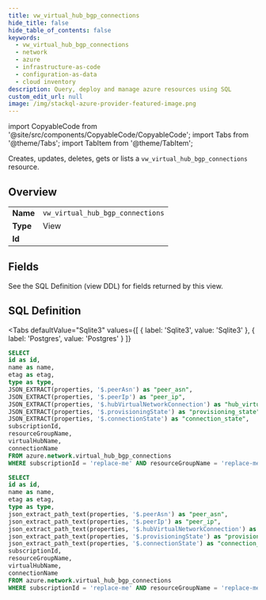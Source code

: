 ```yaml
--- 
title: vw_virtual_hub_bgp_connections
hide_title: false
hide_table_of_contents: false
keywords:
  - vw_virtual_hub_bgp_connections
  - network
  - azure
  - infrastructure-as-code
  - configuration-as-data
  - cloud inventory
description: Query, deploy and manage azure resources using SQL
custom_edit_url: null
image: /img/stackql-azure-provider-featured-image.png
---
```


import CopyableCode from '@site/src/components/CopyableCode/CopyableCode';
import Tabs from '@theme/Tabs';
import TabItem from '@theme/TabItem';

Creates, updates, deletes, gets or lists a <code>vw_virtual_hub_bgp_connections</code> resource.

## Overview
<table><tbody>
<tr><td><b>Name</b></td><td><code>vw_virtual_hub_bgp_connections</code></td></tr>
<tr><td><b>Type</b></td><td>View</td></tr>
<tr><td><b>Id</b></td><td><CopyableCode code="azure.network.vw_virtual_hub_bgp_connections" /></td></tr>
</tbody></table>

## Fields

See the SQL Definition (view DDL) for fields returned by this view.

## SQL Definition

<Tabs
defaultValue="Sqlite3"
values={[
{ label: 'Sqlite3', value: 'Sqlite3' },
{ label: 'Postgres', value: 'Postgres' }
]}
>
<TabItem value="Sqlite3">

```sql
SELECT
id as id,
name as name,
etag as etag,
type as type,
JSON_EXTRACT(properties, '$.peerAsn') as "peer_asn",
JSON_EXTRACT(properties, '$.peerIp') as "peer_ip",
JSON_EXTRACT(properties, '$.hubVirtualNetworkConnection') as "hub_virtual_network_connection",
JSON_EXTRACT(properties, '$.provisioningState') as "provisioning_state",
JSON_EXTRACT(properties, '$.connectionState') as "connection_state",
subscriptionId,
resourceGroupName,
virtualHubName,
connectionName
FROM azure.network.virtual_hub_bgp_connections
WHERE subscriptionId = 'replace-me' AND resourceGroupName = 'replace-me' AND virtualHubName = 'replace-me';
```

</TabItem>
<TabItem value="Postgres">

```sql
SELECT
id as id,
name as name,
etag as etag,
type as type,
json_extract_path_text(properties, '$.peerAsn') as "peer_asn",
json_extract_path_text(properties, '$.peerIp') as "peer_ip",
json_extract_path_text(properties, '$.hubVirtualNetworkConnection') as "hub_virtual_network_connection",
json_extract_path_text(properties, '$.provisioningState') as "provisioning_state",
json_extract_path_text(properties, '$.connectionState') as "connection_state",
subscriptionId,
resourceGroupName,
virtualHubName,
connectionName
FROM azure.network.virtual_hub_bgp_connections
WHERE subscriptionId = 'replace-me' AND resourceGroupName = 'replace-me' AND virtualHubName = 'replace-me';
```

</TabItem>
</Tabs>
